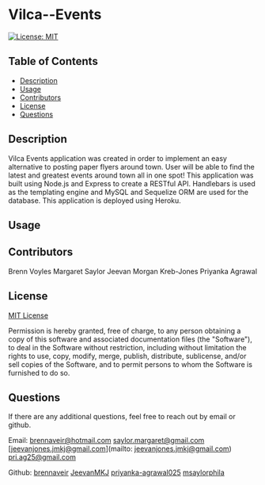 # Vilca--Events

[![License: MIT](https://img.shields.io/badge/License-MIT-yellow.svg)](https://opensource.org/licenses/MIT)

## Table of Contents 

- [Description](#description)
- [Usage](#usage)
- [Contributors](#contributors)
- [License](#license)
- [Questions](#questions)


## Description
Vilca Events application was created in order to implement an easy alternative to posting paper flyers around town. User will be able to find the latest and greatest events around town all in one spot! This application was built using Node.js and Express to create a RESTful API. Handlebars is used as the templating engine and MySQL and Sequelize ORM are used for the database. This application is deployed using Heroku.


## Usage



## Contributors
Brenn Voyles
Margaret Saylor
Jeevan Morgan Kreb-Jones
Priyanka Agrawal

## License
[MIT License](https://spdx.org/licenses/MIT.html)

Permission is hereby granted, free of charge, to any person obtaining a copy
of this software and associated documentation files (the "Software"), to deal
in the Software without restriction, including without limitation the rights
to use, copy, modify, merge, publish, distribute, sublicense, and/or sell
copies of the Software, and to permit persons to whom the Software is
furnished to do so.

## Questions 
If there are any additional questions, feel free to reach out by email or github.

Email: [brennaveir@hotmail.com](mailto:brennaveir@hotmail.com)
    [saylor.margaret@gmail.com](mailto:saylor.margaret@gmail.com)
    [jeevanjones.jmkj@gmail.com](mailto: jeevanjones.jmkj@gmail.com)
    [pri.ag25@gmail.com](mailto:pri.ag25@gmail.com)


Github: [brennaveir](https://github.com/brennaveir)
        [JeevanMKJ](https://github.com/JeevanMKJ)
        [priyanka-agrawal025](https://github.com/priyanka-agrawal025)
        [msaylorphila](https://github.com/msaylorphila)

